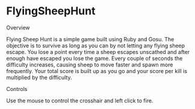 FlyingSheepHunt
===============

Overview

Flying Sheep Hunt is a simple game built using Ruby and Gosu. The objective is to survive as long as you can by not letting any flying sheep escape. You lose a point every time a sheep escapes unscathed and after enough have escaped you lose the game.  Every couple of seconds the difficulty increases, causing sheep to move faster and spawn more frequently. Your total score is built up as you go and your score per kill is multiplied by the difficulty.

Controls

Use the mouse to control the crosshair and left click to fire.
